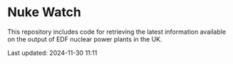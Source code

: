 # Nuke Watch

This repository includes code for retrieving the latest information available on the output of EDF nuclear power plants in the UK.

Last updated: 2024-11-30 11:11